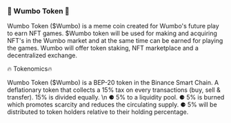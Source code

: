 ### 🚀 Wumbo Token  🚀

Wumbo Token ($Wumbo) is a meme coin created for Wumbo's future play to earn NFT games. 
$Wumbo token will be used for making and acquiring NFT's in the Wumbo market and at the
same time can be earned for playing the games. Wumbo will offer token staking, NFT marketplace
and a decentralized exchange.



🔥 Tokenomics﻿🔥

Wumbo Token ($Wumbo) is a BEP-20 token in the Binance Smart Chain. A deflationary token that 
collects a 15% tax on every transactions (buy, sell & transfer). 15% is divided equally. \n
⚈ 5% to a liquidity pool. 
⚈ 5% is burned which promotes scarcity and reduces the circulating supply.
⚈ 5% will be distributed to token holders relative to their holding percentage.

